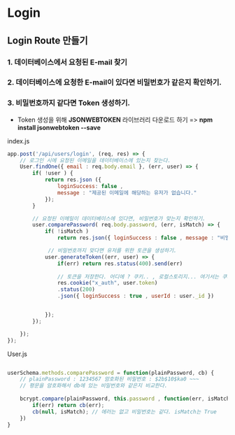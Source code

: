 # Login 

## Login Route 만들기


### 1. 데이터베이스에서 요청된 E-mail 찾기
### 2. 데이터베이스에 요청한 E-mail이 있다면 비밀번호가 같은지 확인하기.

### 3. 비밀번호까지 같다면 Token 생성하기.
 * Token 생성을 위해 **JSONWEBTOKEN** 라이브러리 다운로드 하기 => **npm install jsonwebtoken --save**


index.js

```js
app.post('/api/users/login', (req, res) => {
    // 로그인 시에 요청된 이메일을 데이터베이스에 있는지 찾는다.
    User.findOne({ email : req.body.email }, (err, user) => {
        if( !user ) {
            return res.json ({
                loginSuccess: false ,
                message : "제공된 이메일에 해당하는 유저가 없습니다."
            });
        }

        // 요청된 이메일이 데이터베이스에 있다면, 비밀번호가 맞는지 확인하기.
        user.comparePassword( req.body.password, (err, isMatch) => {
            if( !isMatch )
                return res.json({ loginSuccess : false , message : "비밀번호가 틀렸습니다."})

             // 비밀번호까지 맞다면 유저를 위한 토큰을 생성하기.    
            user.generateToken((err, user) => {
                if(err) return res.status(400).send(err)
                
                // 토큰을 저장한다. 어디에 ? 쿠키.. , 로컬스토리지... 여기서는 쿠키에 하자
                res.cookie("x_auth", user.token)
                .status(200)
                .json({ loginSuccess : true , userId : user._id })


            });
        });

    });
});

```


User.js

```js

userSchema.methods.comparePassword = function(plainPassword, cb) {
    // plainPassword : 1234567 암호화된 비밀번호 : $2b$10$ka0 ~~~
    // 평문을 암호화해서 db에 있는 비밀번호와 같은지 비교한다.
    
    bcrypt.compare(plainPassword, this.password , function(err, isMatch) {
        if(err) return cb(err);
        cb(null, isMatch); // 에러는 없고 비밀번호는 같다. isMatch는 True
    })
}

```
